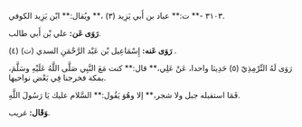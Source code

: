 ٣١٠٣ -** ت:** عباد بن أَبي يَزِيد (٣) ،** ويُقال:** ابْن يَزِيد الكوفي.

**رَوَى عَن:** علي بْن أَبي طالب.

**رَوَى عَنه:** إِسْمَاعِيل بْن عَبْد الرَّحْمَنِ السدي (ت) (٤) .

رَوَى لَهُ التِّرْمِذِيّ (٥) حَدِيثا واحدا، عَنْ عَلِي،** قال:** كنت مَعَ النَّبِي صَلَّى اللَّهُ عَلَيْهِ وسَلَّمَ، بمكة فخرجنا فِي بَعْض نواحيها.

فَمَا استقبله جبل ولا شجر،** إلا وهُوَ يَقُول:** السَّلام عليك يَا رَسُولَ اللَّهِ.

**وَقَال:** غريب.